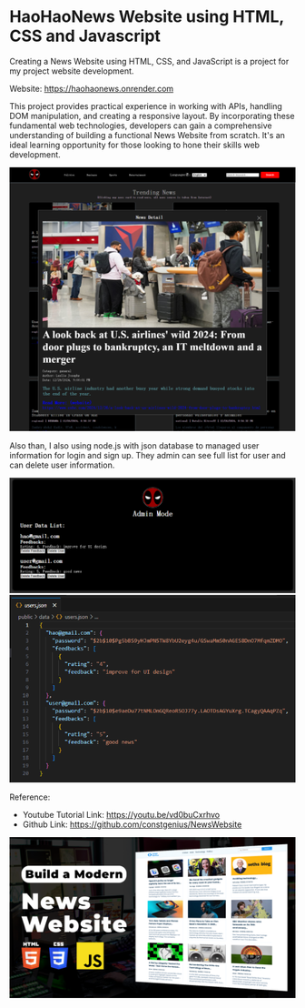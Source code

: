 # HaoHaoNews Website using HTML, CSS and Javascript

Creating a News Website using HTML, CSS, and JavaScript is a project for my project website development.

Website: https://haohaonews.onrender.com

This project provides practical experience in working with APIs, handling DOM manipulation, and creating a responsive layout. By incorporating these fundamental web technologies, developers can gain a comprehensive understanding of building a functional News Website from scratch. It's an ideal learning opportunity for those looking to hone their skills web development.

![Demo](public/images/Newsads2.png)

Also than, I also using node.js with json database to managed user information for login and sign up. They admin can see full list for user and can delete user information.

![Demo2](public/images/admin.png)
![Demo3](public/images/json.PNG)

Reference:
- Youtube Tutorial Link: https://youtu.be/vd0buCxrhvo
- Github Link: https://github.com/constgenius/NewsWebsite

![News Website](public/images/NewsWebsite.png)